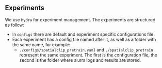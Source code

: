 ## Experiments

We use `hydra` for experiment management. The experiments are structured as follow:

-   In `configs` there are default and experiment specific configurations file.
-   Each experiment has a config file named after it, as well as a folder with the same name, for example:
    -   `./configs/spatialclip_pretrain.yaml` and `./spatialclip_pretrain` represent the same experiment.
        The first is the configuration file, the second is the folder where slurm logs and results are stored.
